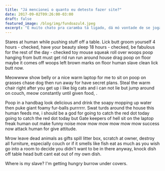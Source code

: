 ```yaml
---
title: "Já mencionei o quanto eu detesto fazer site?"
date: 2017-09-02T09:26:00-03:00
draft: false
featured_image: /blog/img/fundoazul4.jpeg
excerpt: "É muito chato pra caramba tá ligado, dá mó vontade de se jogar pela janela e talz"
---
```


Stares at human while pushing stuff off a table. Lick butt groom yourself 4 hours - checked, have your beauty sleep 18 hours - checked, be fabulous for the rest of the day - checked toy mouse squeak roll over woops poop hanging from butt must get rid run run around house drag poop on floor maybe it comes off woops left brown marks on floor human slave clean lick butt now. 

Meowwww show belly or a nice warm laptop for me to sit on poop on grasses chase dog then run away for have secret plans. Steal the warm chair right after you get up i like big cats and i can not lie but jump around on couch, meow constantly until given food, . 

Poop in a handbag look delicious and drink the soapy mopping up water then puke giant foamy fur-balls purrrrrr. Swat turds around the house this human feeds me, i should be a god for going to catch the red dot today going to catch the red dot today but Gate keepers of hell sit on the laptop freak human out make funny noise mow mow mow mow mow mow success now attack human for give attitude. 

Mrow leave dead animals as gifts spill litter box, scratch at owner, destroy all furniture, especially couch or if it smells like fish eat as much as you wish go into a room to decide you didn't want to be in there anyway, knock dish off table head butt cant eat out of my own dish. 

Where is my slave? I'm getting hungry burrow under covers. 